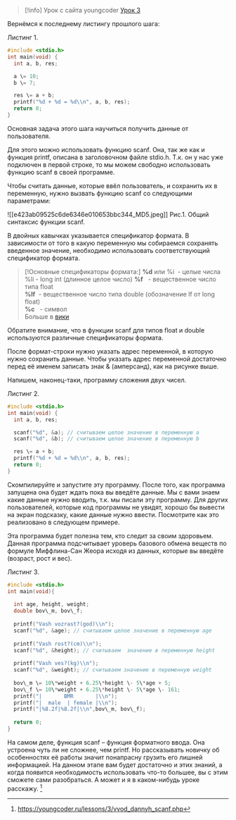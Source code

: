 >[!info]
>Урок с сайта youngcoder
>[Урок 3](https://youngcoder.ru/lessons/3/vvod_dannyh_scanf.php)

Вернёмся к последнему листингу прошлого шага:

Листинг 1.
```C
#include <stdio.h> 
int main(void) {
  int a, b, res;

  a \= 10;
  b \= 7;

  res \= a + b;  
  printf("%d + %d = %d\\n", a, b, res);
  return 0;
}
```

Основная задача этого шага научиться получить данные от пользователя.

Для этого можно использовать функцию scanf. Она, так же как и функция printf, описана в заголовочном файле stdio.h. Т.к. он у нас уже подключен в первой строке, то мы можем свободно использовать функцию scanf в своей программе.

Чтобы считать данные, которые ввёл пользователь, и сохранить их в переменную, нужно вызвать функцию scanf со следующими параметрами:

![[e423ab09525c6de6346e010653bbc344_MD5.jpeg]]
Рис.1. Общий синтаксис функции scanf.

В двойных кавычках указывается спецификатор формата. В зависимости от того в какую переменную мы собираемся сохранять введенное значение, необходимо использовать соответствующий спецификатор формата.

>[!Основные спецификаторы формата:]
>**%d** или %i  - целые числа  
>%li - long int (длинное целое число)
>**%f**   - вещественное число типа float  
>**%lf**  - вещественное число типа double (обозначение lf от long float)  
>**%c**   - символ  
>Больше в [вики](https://en.wikipedia.org/wiki/C_data_types)

Обратите внимание, что в функции scanf для типов float и double используются различные спецификаторы формата.

После формат-строки нужно указать адрес переменной, в которую нужно сохранить данные. Чтобы указать адрес переменной достаточно перед её именем записать знак & (амперсанд), как на рисунке выше.

Напишем, наконец-таки, программу сложения двух чисел.

Листинг 2.
```C
#include <stdio.h> 
int main(void) {
  int a, b, res;

  scanf("%d", &a); // считываем целое значение в переменную a
  scanf("%d", &b); // считываем целое значение в переменную b

  res \= a + b;  
  printf("%d + %d = %d\\n", a, b, res);
  return 0;
}
```

Скомпилируйте и запустите эту программу. После того, как программа запущена она будет ждать пока вы введёте данные. Мы с вами знаем какие данные нужно вводить, т.к. мы писали эту программу. Для других пользователей, которые код программы не увидят, хорошо бы вывести на экран подсказку, какие данные нужно ввести. Посмотрите как это реализовано в следующем примере.

Эта программа будет полезна тем, кто следит за своим здоровьем. Данная программа подсчитывает уроверь базового обмена веществ по формуле Миффлина-Сан Жеора исходя из данных, которые вы введёте (возраст, рост и вес).

Листинг 3.
```C
#include <stdio.h> 
int main(void){
	
  int age, height, weight;
  double bov\_m, bov\_f;
  
  printf("Vash vozrast?(god)\\n");
  scanf("%d", &age); // считываем целое значение в переменную age
	
  printf("Vash rost?(cm)\\n");
  scanf("%d", &height); // считываем  значение в переменную height
	
  printf("Vash ves?(kg)\\n");
  scanf("%d", &weight); // считываем значение в переменную weight
	
  bov\_m \= 10\*weight + 6.25\*height \- 5\*age + 5;
  bov\_f \= 10\*weight + 6.25\*height \- 5\*age \- 161;
  printf("|       BMR       |\\n");
  printf("|  male  | female |\\n");
  printf("|%8.2f|%8.2f|\\n",bov\_m, bov\_f);
	
  return 0;
}
```

На самом деле, функция scanf – функция форматного ввода. Она устроена чуть ли не сложнее, чем printf. Но рассказывать новичку об особенностях её работы значит понапрасну грузить его лишней информацией. На данном этапе вам будет достаточно и этих знаний, а когда появится необходимость использовать что-то большее, вы с этим сможете сами разобраться. А может и я в каком-нибудь уроке расскажу.
[^1] 

 [^1]: https://youngcoder.ru/lessons/3/vvod_dannyh_scanf.php  
